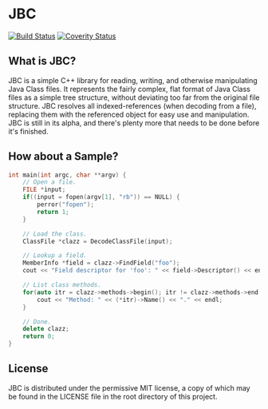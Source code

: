 JBC
===
[![Build Status](https://travis-ci.org/Mihail-K/JBC.svg?branch=master)](https://travis-ci.org/Mihail-K/JBC)
[![Coverity Status](https://scan.coverity.com/projects/3468/badge.svg)](https://scan.coverity.com/projects/3468)

What is JBC?
------------
JBC is a simple C++ library for reading, writing, and otherwise manipulating Java Class files. It represents the fairly complex, flat format of Java Class files as a simple tree structure, without deviating too far from the original file structure. JBC resolves all indexed-references (when decoding from a file), replacing them with the referenced object for easy use and manipulation.
JBC is still in its alpha, and there's plenty more that needs to be done before it's finished.

How about a Sample?
-------------------
``` c++
int main(int argc, char **argv) {
    // Open a file.
	FILE *input;
	if((input = fopen(argv[1], "rb")) == NULL) {
		perror("fopen");
		return 1;
	}

	// Load the class.
	ClassFile *clazz = DecodeClassFile(input);

	// Lookup a field.
	MemberInfo *field = clazz->FindField("foo");
	cout << "Field descriptor for 'foo': " << field->Descriptor() << endl;

	// List class methods.
	for(auto itr = clazz->methods->begin(); itr != clazz->methods->end(); itr++) {
		cout << "Method: " << (*itr)->Name() << "." << endl;
	}

	// Done.
	delete clazz;
	return 0;
}
```

License
-------
JBC is distributed under the permissive MIT license, a copy of which may be found in the LICENSE file in the root directory of this project.
